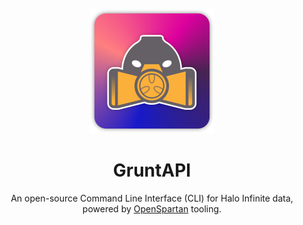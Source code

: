 <div align="center">
	<br>
	<br>
	<div>
		<picture>
			<img alt="GruntAPI logo" width="200px" src="media/logo.png">
		</picture>
		<br>
	</div>
	<h1>GruntAPI</h1>
	<p>
		An open-source Command Line Interface (CLI) for Halo Infinite data, powered by <a href="https://openspartan.com">OpenSpartan</a> tooling.
	</p>
	<br>
</div>
